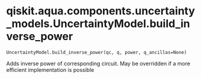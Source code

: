 # qiskit.aqua.components.uncertainty\_models.UncertaintyModel.build\_inverse\_power

`UncertaintyModel.build_inverse_power(qc, q, power, q_ancillas=None)`

Adds inverse power of corresponding circuit. May be overridden if a more efficient implementation is possible
